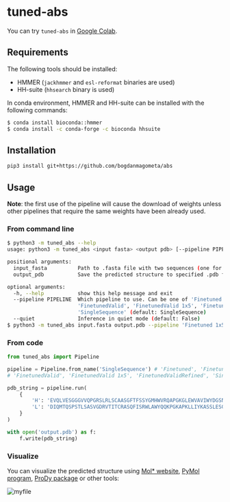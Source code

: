 # tuned-abs

You can try `tuned-abs` in [Google Colab](https://colab.research.google.com/drive/1-MzEszyV9bVcX3VKz1FG2ythNfA_XYk1?usp=sharing).

## Requirements

The following tools should be installed:
- HMMER (`jackhmmer` and `esl-reformat` binaries are used)
- HH-suite (`hhsearch` binary is used)

In conda environment, HMMER and HH-suite can be installed with the 
following commands:
```bash
$ conda install bioconda::hmmer
$ conda install -c conda-forge -c bioconda hhsuite
```

## Installation

```bash
pip3 install git+https://github.com/bogdanmagometa/abs
```

## Usage

**Note**: the first use of the pipeline will cause the download of weights 
unless other pipelines that require the same weights have been already used.

### From command line
```bash
$ python3 -m tuned_abs --help
usage: python3 -m tuned_abs <input fasta> <output pdb> [--pipeline PIPELINE]

positional arguments:
  input_fasta          Path to .fasta file with two sequences (one for each chain)
  output_pdb           Save the predicted structure to specified .pdb file

optional arguments:
  -h, --help           show this help message and exit
  --pipeline PIPELINE  Which pipeline to use. Can be one of 'Finetuned', 'Finetuned 1x5',
                       'FinetunedValid', 'FinetunedValid 1x5', 'FinetunedValidRefined',
                       'SingleSequence' (default: SingleSequence)
  --quiet              Inference in quiet mode (default: False)
$ python3 -m tuned_abs input.fasta output.pdb --pipeline 'Finetuned 1x5'
```

### From code
```python
from tuned_abs import Pipeline

pipeline = Pipeline.from_name('SingleSequence') # 'Finetuned', 'Finetuned 1x5', 
# 'FinetunedValid', 'FinetunedValid 1x5', 'FinetunedValidRefined', 'SingleSequence'

pdb_string = pipeline.run(
    {
        'H': 'EVQLVESGGGVVQPGRSLRLSCAASGFTFSSYGMHWVRQAPGKGLEWVAVIWYDGSNRYYADSVKGRFTISRDNSKNTLFLQMNSLRAEDTAVYYCHRNYYDSSGPFDYWGQGTLVTVSS',
        'L': 'DIQMTQSPSTLSASVGDRVTITCRASQFISRWLAWYQQKPGKAPKLLIYKASSLESGVPSRFSGSGSETHFTLTISSLQPDDVATYYCQEYTSYGRTFGQGTKVEIKRTV',
    }
)

with open('output.pdb') as f:
    f.write(pdb_string)
```

### Visualize

You can visualize the predicted structure using [Mol* website](https://molstar.org/), [PyMol program](https://pymol.org/), [ProDy package](https://pypi.org/project/ProDy/) or other tools:

![myfile](img/tuned_abs_vis.gif)

